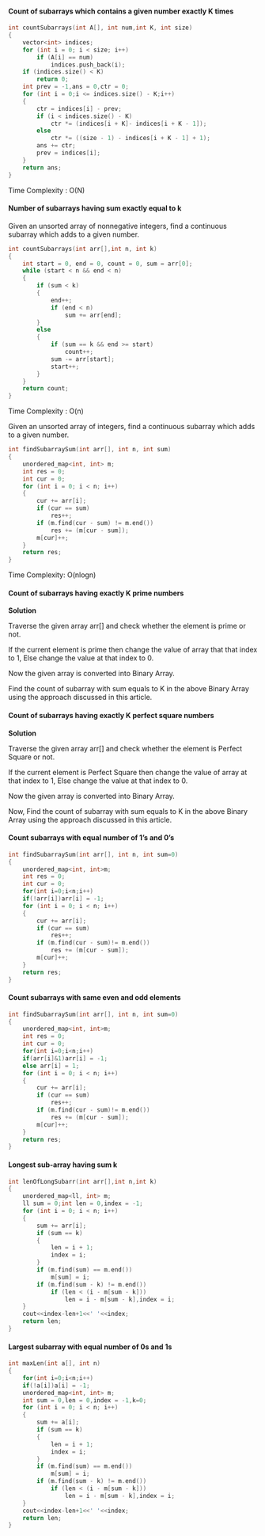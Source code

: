 #### Count of subarrays which contains a given number exactly K times	
```cpp	
int countSubarrays(int A[], int num,int K, int size)  	
{                                                  	
    vector<int> indices;	
    for (int i = 0; i < size; i++) 	
        if (A[i] == num)	
            indices.push_back(i);	
    if (indices.size() < K)	
        return 0;	
    int prev = -1,ans = 0,ctr = 0;	
    for (int i = 0;i <= indices.size() - K;i++) 	
    {	
        ctr = indices[i] - prev;	
        if (i < indices.size() - K) 	
            ctr *= (indices[i + K]- indices[i + K - 1]);	
        else 	
            ctr *= ((size - 1) - indices[i + K - 1] + 1);	
        ans += ctr;	
        prev = indices[i];	
    }	
    return ans;	
}	
```	
Time Complexity : O(N)

#### Number of subarrays having sum exactly equal to k

Given an unsorted array of nonnegative integers, find a continuous subarray which adds to a given number.
```cpp
int countSubarrays(int arr[],int n, int k)
{
    int start = 0, end = 0, count = 0, sum = arr[0];
    while (start < n && end < n)
    {
        if (sum < k)
        {
            end++;
            if (end < n)
                sum += arr[end];
        }
        else
        {
            if (sum == k && end >= start)
                count++;
            sum -= arr[start];
            start++;
        }
    }
    return count;
}
```
Time Complexity : O(n)

Given an unsorted array of integers, find a continuous subarray which adds to a given number.

```cpp
int findSubarraySum(int arr[], int n, int sum)
{
    unordered_map<int, int> m;
    int res = 0;
    int cur = 0;
    for (int i = 0; i < n; i++) 
    {
        cur += arr[i];
        if (cur == sum)
            res++;
        if (m.find(cur - sum) != m.end())
            res += (m[cur - sum]);
        m[cur]++;
    }
    return res;
}
```
Time Complexity: O(nlogn) 

#### Count of subarrays having exactly K prime numbers

**Solution**

Traverse the given array arr[] and check whether the element is prime or not.

If the current element is prime then change the value of array that that index to 1, Else change the value at that index to 0.

Now the given array is converted into Binary Array.

Find the count of subarray with sum equals to K in the above Binary Array using the approach discussed in this article.


#### Count of subarrays having exactly K perfect square numbers

**Solution**

Traverse the given array arr[] and check whether the element is Perfect Square or not.

If the current element is Perfect Square then change the value of array at that index to 1, Else change the value at that index to 0.

Now the given array is converted into Binary Array.

Now, Find the count of subarray with sum equals to K in the above Binary Array using the approach discussed in this article.

#### Count subarrays with equal number of 1’s and 0’s
```cpp
int findSubarraySum(int arr[], int n, int sum=0)
{
    unordered_map<int, int>m;
    int res = 0;
    int cur = 0;
    for(int i=0;i<n;i++)
    if(!arr[i])arr[i] = -1;
    for (int i = 0; i < n; i++) 
    {
        cur += arr[i];
        if (cur == sum)
            res++;
        if (m.find(cur - sum)!= m.end())
            res += (m[cur - sum]);
        m[cur]++;
    }
    return res;
}
```

#### Count subarrays with same even and odd elements
```cpp
int findSubarraySum(int arr[], int n, int sum=0)
{
    unordered_map<int, int>m;
    int res = 0;
    int cur = 0;
    for(int i=0;i<n;i++)
    if(arr[i]&1)arr[i] = -1;
    else arr[i] = 1;
    for (int i = 0; i < n; i++) 
    {
        cur += arr[i];
        if (cur == sum)
            res++;
        if (m.find(cur - sum)!= m.end())
            res += (m[cur - sum]);
        m[cur]++;
    }
    return res;
}
```
 #### Longest sub-array having sum k
```cpp
int lenOfLongSubarr(int arr[],int n,int k)
{
    unordered_map<ll, int> m;
    ll sum = 0;int len = 0,index = -1;
    for (int i = 0; i < n; i++)
    {
        sum += arr[i];
        if (sum == k)
        {
            len = i + 1;
            index = i;
        }
        if (m.find(sum) == m.end())
            m[sum] = i;
        if (m.find(sum - k) != m.end())
            if (len < (i - m[sum - k]))
                len = i - m[sum - k],index = i;
    }
    cout<<index-len+1<<' '<<index;
    return len;
}
```

#### Largest subarray with equal number of 0s and 1s
```cpp
int maxLen(int a[], int n)
{
    for(int i=0;i<n;i++)
    if(!a[i])a[i] = -1;
    unordered_map<int, int> m;
    int sum = 0,len = 0,index = -1,k=0;
    for (int i = 0; i < n; i++)
    {
        sum += a[i];
        if (sum == k)
        {
            len = i + 1;
            index = i;
        }
        if (m.find(sum) == m.end())
            m[sum] = i;
        if (m.find(sum - k) != m.end())
            if (len < (i - m[sum - k]))
                len = i - m[sum - k],index = i;
    }
    cout<<index-len+1<<' '<<index;
    return len;
}
```
